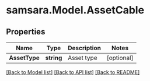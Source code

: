 # samsara.Model.AssetCable
## Properties

Name | Type | Description | Notes
------------ | ------------- | ------------- | -------------
**AssetType** | **string** | Asset type | [optional] 

[[Back to Model list]](../README.md#documentation-for-models) [[Back to API list]](../README.md#documentation-for-api-endpoints) [[Back to README]](../README.md)

